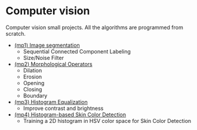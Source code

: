 # Computer vision
Computer vision small projects. All the algorithms are programmed from scratch. 

- [(mp1) Image segmentation](https://github.com/Marnonel6/computer_vision/tree/main/machine_problems/mp1)
    * Sequential Connected Component Labeling
    * Size/Noise Filter
- [(mp2) Morphological Operators](https://github.com/Marnonel6/computer_vision/tree/main/machine_problems/mp2)
    * Dilation
    * Erosion
    * Opening
    * Closing
    * Boundary
- [(mp3) Histogram Equalization](https://github.com/Marnonel6/computer_vision/tree/main/machine_problems/mp3)
    * Improve contrast and brightness
- [(mp4) Histogram-based Skin Color Detection](https://github.com/Marnonel6/computer_vision/tree/main/machine_problems/mp4)
    * Training a 2D histogram in HSV color space for Skin Color Detection
    
